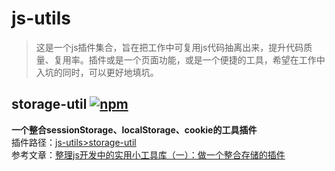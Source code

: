 # js-utils
>这是一个js插件集合，旨在把工作中可复用js代码抽离出来，提升代码质量、复用率。插件或是一个页面功能，或是一个便捷的工具，希望在工作中入坑的同时，可以更好地填坑。

## storage-util [![npm](https://img.shields.io/npm/v/storage-util.svg)](https://www.npmjs.com/package/storage-util)
**一个整合sessionStorage、localStorage、cookie的工具插件**   
插件路径：[js-utils>storage-util](https://github.com/weijhfly/js-utils/tree/master/storage-util)  
参考文章：[整理js开发中的实用小工具库（一）：做一个整合存储的插件](https://blog.csdn.net/qq_32262127/article/details/85496516)  
